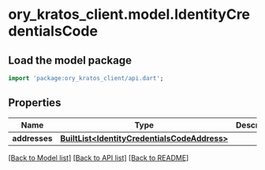 # ory_kratos_client.model.IdentityCredentialsCode

## Load the model package
```dart
import 'package:ory_kratos_client/api.dart';
```

## Properties
Name | Type | Description | Notes
------------ | ------------- | ------------- | -------------
**addresses** | [**BuiltList&lt;IdentityCredentialsCodeAddress&gt;**](IdentityCredentialsCodeAddress.md) |  | [optional] 

[[Back to Model list]](../README.md#documentation-for-models) [[Back to API list]](../README.md#documentation-for-api-endpoints) [[Back to README]](../README.md)


